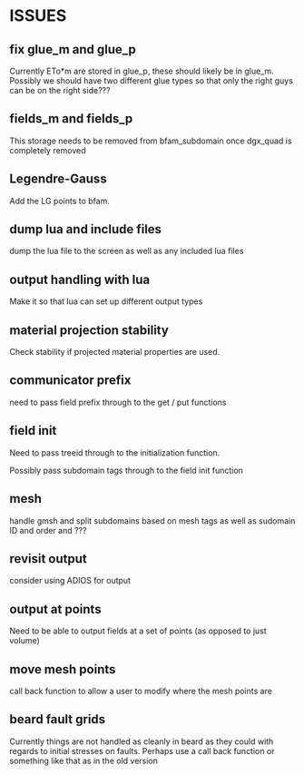 # ISSUES

## fix glue_m and glue_p
Currently ETo*m are stored in glue_p, these should likely be in glue_m. Possibly
we should have two different glue types so that only the right guys can be on
the right side???

## fields_m and fields_p
This storage needs to be removed from bfam_subdomain once dgx_quad is completely
removed

## Legendre-Gauss
Add the LG points to bfam.

## dump lua and include files
dump the lua file to the screen as well as any included lua files

## output handling with lua
Make it so that lua can set up different output types

## material projection stability
Check stability if projected material properties are used.


## communicator prefix
need to pass field prefix through to the get / put functions

## field init
Need to pass treeid through to the initialization function.

Possibly pass subdomain tags through to the field init function

## mesh
handle gmsh and split subdomains based on mesh tags as well as sudomain ID and
order and ???

## revisit output
consider using ADIOS for output

## output at points
Need to be able to output fields at a set of points (as opposed to just volume)

## move mesh points
call back function to allow a user to modify where the mesh points are

## beard fault grids
Currently things are not handled as cleanly in beard as they could with regards
to initial stresses on faults. Perhaps use a call back function or something
like that as in the old version
